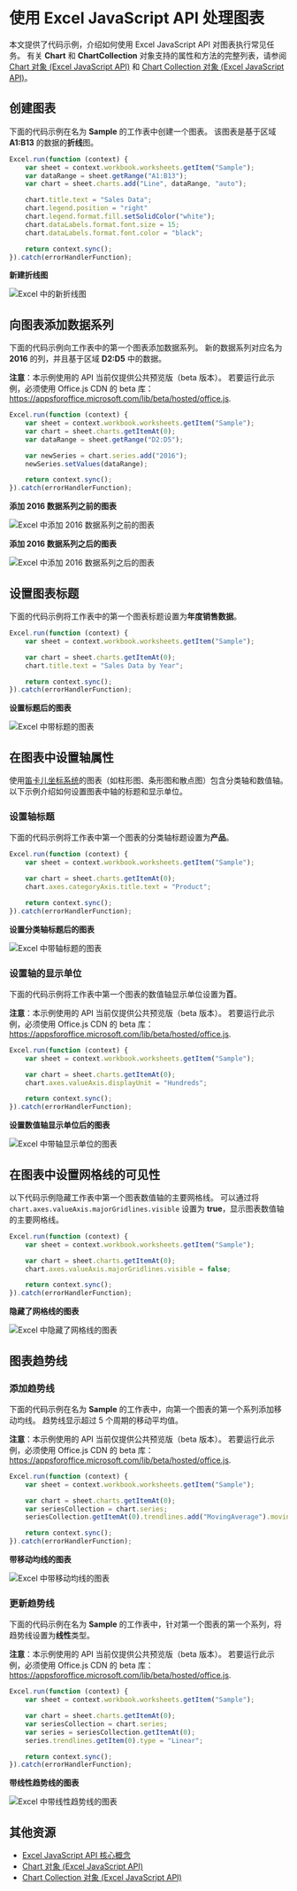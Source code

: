 # <a name="work-with-charts-using-the-excel-javascript-api"></a>使用 Excel JavaScript API 处理图表

本文提供了代码示例，介绍如何使用 Excel JavaScript API 对图表执行常见任务。 有关 **Chart** 和 **ChartCollection** 对象支持的属性和方法的完整列表，请参阅 [Chart 对象 (Excel JavaScript API)](http://dev.office.com/reference/add-ins/excel/chart) 和 [Chart Collection 对象 (Excel JavaScript API)](http://dev.office.com/reference/add-ins/excel/chartcollection)。

## <a name="create-a-chart"></a>创建图表

下面的代码示例在名为 **Sample** 的工作表中创建一个图表。 该图表是基于区域 **A1:B13** 的数据的**折线**图。

```js
Excel.run(function (context) {
    var sheet = context.workbook.worksheets.getItem("Sample");
    var dataRange = sheet.getRange("A1:B13");
    var chart = sheet.charts.add("Line", dataRange, "auto");

    chart.title.text = "Sales Data";
    chart.legend.position = "right"
    chart.legend.format.fill.setSolidColor("white");
    chart.dataLabels.format.font.size = 15;
    chart.dataLabels.format.font.color = "black";

    return context.sync();
}).catch(errorHandlerFunction);
```

**新建折线图**

![Excel 中的新折线图](../images/Excel-chart-create-line.png)


## <a name="add-a-data-series-to-a-chart"></a>向图表添加数据系列

下面的代码示例向工作表中的第一个图表添加数据系列。 新的数据系列对应名为 **2016** 的列，并且基于区域 **D2:D5** 中的数据。

**注意**：本示例使用的 API 当前仅提供公共预览版（beta 版本）。 若要运行此示例，必须使用 Office.js CDN 的 beta 库：https://appsforoffice.microsoft.com/lib/beta/hosted/office.js.

```js
Excel.run(function (context) {
    var sheet = context.workbook.worksheets.getItem("Sample");
    var chart = sheet.charts.getItemAt(0);
    var dataRange = sheet.getRange("D2:D5");

    var newSeries = chart.series.add("2016");
    newSeries.setValues(dataRange);

    return context.sync();
}).catch(errorHandlerFunction);
```

**添加 2016 数据系列之前的图表**

![Excel 中添加 2016 数据系列之前的图表](../images/Excel-chart-data-series-before.png)

**添加 2016 数据系列之后的图表**

![Excel 中添加 2016 数据系列之后的图表](../images/Excel-chart-data-series-after.png)

## <a name="set-chart-title"></a>设置图表标题

下面的代码示例将工作表中的第一个图表标题设置为**年度销售数据**。 

```js
Excel.run(function (context) {
    var sheet = context.workbook.worksheets.getItem("Sample");

    var chart = sheet.charts.getItemAt(0);
    chart.title.text = "Sales Data by Year";

    return context.sync();
}).catch(errorHandlerFunction);
```

**设置标题后的图表**

![Excel 中带标题的图表](../images/Excel-chart-title-set.png)

## <a name="set-properties-of-an-axis-in-a-chart"></a>在图表中设置轴属性

使用[笛卡儿坐标系统](https://en.wikipedia.org/wiki/Cartesian_coordinate_system)的图表（如柱形图、条形图和散点图）包含分类轴和数值轴。 以下示例介绍如何设置图表中轴的标题和显示单位。

### <a name="set-axis-title"></a>设置轴标题

下面的代码示例将工作表中第一个图表的分类轴标题设置为**产品**。

```js
Excel.run(function (context) {
    var sheet = context.workbook.worksheets.getItem("Sample");

    var chart = sheet.charts.getItemAt(0);
    chart.axes.categoryAxis.title.text = "Product";

    return context.sync();
}).catch(errorHandlerFunction);
```

**设置分类轴标题后的图表**

![Excel 中带轴标题的图表](../images/Excel-chart-axis-title-set.png)

### <a name="set-axis-display-unit"></a>设置轴的显示单位

下面的代码示例将工作表中第一个图表的数值轴显示单位设置为**百**。

**注意**：本示例使用的 API 当前仅提供公共预览版（beta 版本）。 若要运行此示例，必须使用 Office.js CDN 的 beta 库：https://appsforoffice.microsoft.com/lib/beta/hosted/office.js.

```js
Excel.run(function (context) {
    var sheet = context.workbook.worksheets.getItem("Sample");

    var chart = sheet.charts.getItemAt(0);
    chart.axes.valueAxis.displayUnit = "Hundreds";

    return context.sync();
}).catch(errorHandlerFunction);
```

**设置数值轴显示单位后的图表**

![Excel 中带轴显示单位的图表](../images/Excel-chart-axis-display-unit-set.png)

## <a name="set-visibility-of-gridlines-in-a-chart"></a>在图表中设置网格线的可见性

以下代码示例隐藏工作表中第一个图表数值轴的主要网格线。 可以通过将 `chart.axes.valueAxis.majorGridlines.visible` 设置为 **true**，显示图表数值轴的主要网格线。

```js
Excel.run(function (context) {
    var sheet = context.workbook.worksheets.getItem("Sample");

    var chart = sheet.charts.getItemAt(0);
    chart.axes.valueAxis.majorGridlines.visible = false;

    return context.sync();
}).catch(errorHandlerFunction);
```

**隐藏了网格线的图表**

![Excel 中隐藏了网格线的图表](../images/Excel-chart-gridlines-removed.png)

## <a name="chart-trendlines"></a>图表趋势线

### <a name="add-a-trendline"></a>添加趋势线

下面的代码示例在名为 **Sample** 的工作表中，向第一个图表的第一个系列添加移动均线。 趋势线显示超过 5 个周期的移动平均值。

**注意**：本示例使用的 API 当前仅提供公共预览版（beta 版本）。 若要运行此示例，必须使用 Office.js CDN 的 beta 库：https://appsforoffice.microsoft.com/lib/beta/hosted/office.js.

```js
Excel.run(function (context) {
    var sheet = context.workbook.worksheets.getItem("Sample");

    var chart = sheet.charts.getItemAt(0);
    var seriesCollection = chart.series;
    seriesCollection.getItemAt(0).trendlines.add("MovingAverage").movingAveragePeriod = 5;

    return context.sync();
}).catch(errorHandlerFunction);
```

**带移动均线的图表**

![Excel 中带移动均线的图表](../images/Excel-chart-create-trendline.png)

### <a name="update-a-trendline"></a>更新趋势线

下面的代码示例在名为 **Sample** 的工作表中，针对第一个图表的第一个系列，将趋势线设置为**线性**类型。

**注意**：本示例使用的 API 当前仅提供公共预览版（beta 版本）。 若要运行此示例，必须使用 Office.js CDN 的 beta 库：https://appsforoffice.microsoft.com/lib/beta/hosted/office.js.

```js
Excel.run(function (context) {
    var sheet = context.workbook.worksheets.getItem("Sample");

    var chart = sheet.charts.getItemAt(0);
    var seriesCollection = chart.series;
    var series = seriesCollection.getItemAt(0);
    series.trendlines.getItem(0).type = "Linear";

    return context.sync();
}).catch(errorHandlerFunction);
```

**带线性趋势线的图表**

![Excel 中带线性趋势线的图表](../images/Excel-chart-trendline-linear.png)

## <a name="additional-resources"></a>其他资源

- [Excel JavaScript API 核心概念](excel-add-ins-core-concepts.md)
- [Chart 对象 (Excel JavaScript API)](http://dev.office.com/reference/add-ins/excel/chart) 
- [Chart Collection 对象 (Excel JavaScript API)](http://dev.office.com/reference/add-ins/excel/chartcollection)